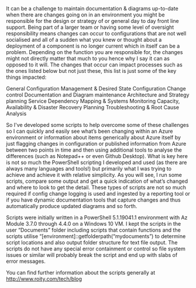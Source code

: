 It can be a challenge to maintain documentation & diagrams up-to-date when there are changes going on in an environment you might be responsible for the design or strategy of or general day to day front line support. Being part of a larger team or having some level of oversight responsibility means changes can occur to configurations that are not well socialised and all of a sudden what you knew or thought about a deployment of a component is no longer current which in itself can be a problem. Depending on the function you are responsible for, the changes might not directly matter that much to you hence why I say it can as opposed to it will. The changes that occur can impact processes such as the ones listed below but not just these, this list is just some of the key things impacted:

General Configuration Management & Desired State Configuration
Change control
Documentation and Diagram maintenance
Architecture and Strategy planning
Service Dependency Mapping & Systems Monitoring
Capacity, Availability & Disaster Recovery Planning
Troubleshooting & Root Cause Analysis

So I've developed some scripts to help overcome some of these challenges so I can quickly and easily see what’s been changing within an Azure environment or information about items generically about Azure itself by just flagging changes in configuration or published information from Azure between two points in time and then using additional tools to analyse the differences (such as Notepad++ or even Github Desktop). What is key here is not so much the PowerShell scripting I developed and used (as there are always many languages and tools!) but primarily what I was trying to achieve and achieve it with relative simplicity. As you will see, I run some scripts, compare some output and get a quick indication of what’s changed and where to look to get the detail. These types of scripts are not so much required if config change logging is used and ingested by a reporting tool or if you have dynamic documentation tools that capture changes and thus automatically produce updated diagrams and so forth.

Scripts were initially written in a PowerShell 5.1.19041.1 environment with Az Module 3.7.0 through 4.4.0 on a Windows 10 VM. I kept the scripts in the user “Documents” folder including scripts that contain functions and the scripts utilise “[environment]::getfolderpath(“mydocuments”) to determine script locations and also output folder structure for text file output. The scripts do not have any special error containment or control so file system issues or similar will probably break the script and end up with slabs of error messages.

You can find further information about the scripts generally at http://www.roity.com/tech/blog

